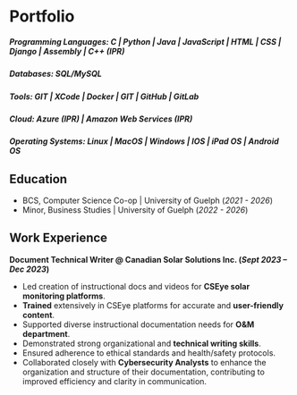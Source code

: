 # Portfolio

##### Programming Languages: C | Python | Java | JavaScript | HTML | CSS | Django | Assembly | C++ (IPR)
##### Databases: SQL/MySQL
##### Tools: GIT | XCode | Docker | GIT | GitHub | GitLab
##### Cloud: Azure (IPR) | Amazon Web Services (IPR)
##### Operating Systems: Linux | MacOS | Windows | IOS | iPad OS | Android OS


## Education
- BCS, Computer Science Co-op   | University of Guelph (_2021 - 2026_)								       		
- Minor, Business Studies       | University of Guelph (_2022 - 2026_)	 			        		


## Work Experience
**Document Technical Writer @ Canadian Solar Solutions Inc. (_Sept 2023 – Dec 2023_)**
- Led creation of instructional docs and videos for **CSEye solar monitoring platforms**.
- **Trained** extensively in CSEye platforms for accurate and **user-friendly content**.
- Supported diverse instructional documentation needs for **O&M department**.
- Demonstrated strong organizational and **technical writing skills**.
- Ensured adherence to ethical standards and health/safety protocols.
- Collaborated closely with **Cybersecurity Analysts** to enhance the organization and structure of their documentation, contributing to improved efficiency and clarity in communication.